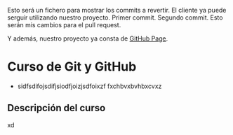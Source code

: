 Esto será un fichero para mostrar los commits a revertir. El cliente ya puede serguir utilizando nuestro proyecto. Primer commit. Segundo commit. Esto serán mis cambios para el pull request.

Y además, nuestro proyecto ya consta de [GitHub Page](https://javinuby.github.io/proyecto-mates/).

# Curso de Git y GitHub
* sidfsdifojsdifjsiodfjoizjsdfoixzf
fxchbvxbvhbxcvxz

## Descripción del curso

xd